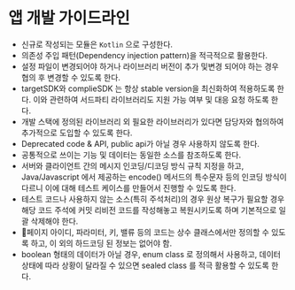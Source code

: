 # 앱 개발 가이드라인

* 신규로 작성되는 모듈은 `Kotlin` 으로 구성한다.
* 의존성 주입 패턴(Dependency injection pattern)을 적극적으로 활용한다.
* 설정 파일이 변경되어야 하거나 라이브러리 버전이 추가 및변경 되어야 하는 경우 협의 후 변경할 수 있도록 한다.
* targetSDK와 complieSDK 는 항상 stable version을 최신화하여 적용하도록 한다. 이와 관련하여 서드파티 라이브러리도 지원 가능 여부 및 대응 요청 하도록 한다.
* 개발 스택에 정의된 라이브러리 외 필요한 라이브러리가 있다면 담당자와 협의하여 추가적으로 도입할 수 있도록 한다.&#x20;
* Deprecated code & API, public api가 아닐 경우 사용하지 않도록 한다.
* 공통적으로 쓰이는 기능 및 데이터는 동일한 소스를 참조하도록 한다.
* 서버와 클라이언트 간의 메시지 인코딩/디코딩 방식 규칙 지정을 하고, Java/Javascript 에서 제공하는 encode() 메서드의  특수문자 등의 인코딩 방식이 다르니 이에 대해 테스트 케이스를 만들어서 진행할 수 있도록 한다.
* 테스트 코드나 사용하지 않는 소스(특히 주석처리)의 경우 원상 복구가 필요할 경우 해당 코드 주석에 커밋 리비전 코드를 작성해놓고 복원시키도록 하며 기본적으로 일괄 삭제해야 한다.
* 페이지 아이디, 파라미터, 키, 밸류 등의 코드는 상수 클래스에서만 정의할 수 있도록 하고, 이 외의 하드코딩 된 정보는 없어야 함.
* boolean 형태의 데이터가 아닐 경우, enum class 로 정의해서 사용하고, 데이터 상태에 따라 상황이 달라질 수 있으면 sealed class 를 적극 활용할 수 있도록 한다.

